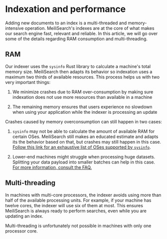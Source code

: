 # Indexation and performance

Adding new documents to an index is a multi-threaded and memory-intensive operation. MeiliSearch's indexes are at the core of what makes our search engine fast, relevant and reliable. In this article, we will go over some of the details regarding RAM consumption and multi-threading.

## RAM

Our indexer uses the `sysinfo` Rust library to calculate a machine's total memory size. MeiliSearch then adapts its behavior so indexation uses a maximum two thirds of available resources. This process helps us with two very important things:

1. We minimize crashes due to RAM over-consumption by making sure indexation does not use more resources than available in a machine

2. The remaining memory ensures that users experience no slowdown when using your application while the indexer is processing an update

Crashes caused by memory overconsumption can still happen in two cases:

1. `sysinfo` may not be able to calculate the amount of available RAM for certain OSes. MeiliSearch still makes an educated estimate and adapts its the behavior based on that, but crashes may still happen in this case. [Follow this link for an exhaustive list of OSes supported by `sysinfo`](https://docs.rs/sysinfo/0.20.0/sysinfo/#supported-oses).

2. Lower-end machines might struggle when processing huge datasets. Splitting your data payload into smaller batches can help in this case. [For more information, consult the FAQ.](/resources/faq.md#why-does-meilisearch-crash-when-i-try-to-add-documents)

## Multi-threading

In machines with multi-core processors, the indexer avoids using more than half of the available processing units. For example, if your machine has twelve cores, the indexer will use six of them at most. This ensures MeiliSearch is always ready to perform searches, even while you are updating an index.

Multi-threading is unfortunately not possible in machines with only one processor core.
